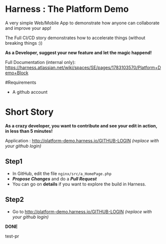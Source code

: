 # Harness : The Platform Demo

A very simple Web/Mobile App to demonstrate how anyone can collaborate and improve your app!

The Full CI/CD story demonstrates how to accelerate things (without breaking things :))

**As a Developer, suggest your new feature and let the magic happend!**

Full Documentation (internal only): https://harness.atlassian.net/wiki/spaces/SE/pages/1783103570/Platform+Demo+Block

#Requirements

- A github account

# Short Story

**As a crazy developer, you want to contribute and see your edit in action, in less than 5 minutes!**

Application : http://platform-demo.harness.io/GITHUB-LOGIN *(replace with your github login)*

## Step1
- In GitHub, edit the file `nginx/src/a_HomePage.php`
- ***Propose Changes*** and do a ***Pull Request***
- You can go on **details** if you want to explore the build in Harness.

## Step2
- Go to http://platform-demo.harness.io/GITHUB-LOGIN *(replace with your github login)*

**DONE**

test-pr
